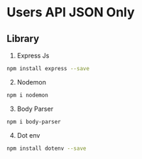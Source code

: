 # Users API JSON Only

## Library

1. Express Js

```bash
npm install express --save
```

2. Nodemon

```bash
npm i nodemon
```

3. Body Parser

```bash
npm i body-parser
```

4. Dot env

```bash
npm install dotenv --save
```
